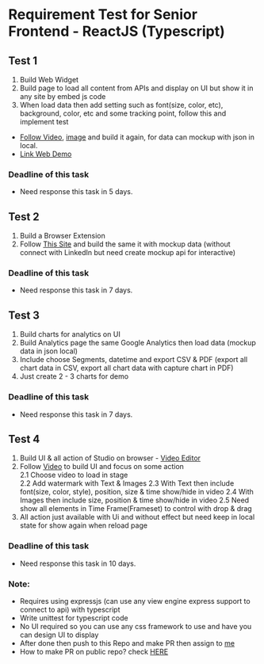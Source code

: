 # Requirement Test for Senior Frontend - ReactJS (Typescript)
## Test 1
1. Build Web Widget
2. Build page to load all content from APIs and display on UI but show it in any site by embed js code
3. When load data then add setting such as font(size, color, etc), background, color, etc and some tracking point, follow this and implement test
- [Follow Video](https://longtest-media.s3.us-east-2.amazonaws.com/video_demo_test_1_widget_web.mov), [image](https://longtest-media.s3.us-east-2.amazonaws.com/Screen+Shot+2022-12-18+at+9.36.49+PM.png) and build it again, for data can mockup with json in local.
- [Link Web Demo](https://www.uber.com/us/en/careers/teams/university/)

### Deadline of this task
- Need response this task in 5 days.


## Test 2
1. Build a Browser Extension
2. Follow [This Site](https://www.lusha.com/lusha-extension/) and build the same it with mockup data (without connect with LinkedIn but need create mockup api for interactive)

### Deadline of this task
- Need response this task in 7 days.


## Test 3
1. Build charts for analytics on UI
2. Build Analytics page the same Google Analytics then load data (mockup data in json local)
3. Include choose Segments, datetime and export CSV & PDF (export all chart data in CSV, export all chart data with capture chart in PDF)
4. Just create 2 - 3 charts for demo

### Deadline of this task
- Need response this task in 7 days.

## Test 4
1. Build UI & all action of Studio on browser - [Video Editor](https://www.veed.io/)
2. Follow [Video](https://longtest-media.s3.us-east-2.amazonaws.com/video_editor_on_web.mov) to build UI and focus on some action\
  2.1 Choose video to load in stage\
  2.2 Add watermark with Text & Images
  2.3 With Text then include font(size, color, style), position, size & time show/hide in video
  2.4 With Images then include size, position & time show/hide in video
  2.5 Need show all elements in Time Frame(Frameset) to control with drop & drag
3. All action just available with Ui and without effect but need keep in local state for show again when reload page

### Deadline of this task
- Need response this task in 10 days.


### Note: 
- Requires using expressjs (can use any view engine express support to connect to api) with typescript
- Write unittest for typescript code
- No UI required so you can use any css framework to use and have you can design UI to display
- After done then push to this Repo and make PR then assign to [me](https://github.com/longthemartec)
- How to make PR on public repo? check [HERE](https://opensource.com/article/19/7/create-pull-request-github)
